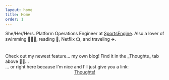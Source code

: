```yaml
---
layout: home
title: Home
order: 1
---
```


She/Her/Hers. Platform Operations Engineer at [SportsEngine](https://www.sportsengine.com/solutions/). Also a lover of swimming 🏊🏻‍♀️, reading 📖, Netflix 📺, and traveling ✈️.

<br>
Check out my newest feature... my own blog! Find it in the _Thoughts_ tab above ☝🏼...
<br>
... or right here because I'm nice and I'll just give you a link:
<div align="center">
  <a href="/thoughts" class="myButton">
    Thoughts!
  </a>
</div>
